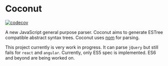 # Coconut
[![codecov](https://codecov.io/gh/lukechu10/coconut/branch/main/graph/badge.svg?token=NFWU048HGY)](https://codecov.io/gh/lukechu10/coconut)

A new JavaScript general purpose parser. Coconut aims to generate ESTree compatible abstract syntax trees. Coconut uses [nom](https://github.com/Geal/nom) for parsing.

This project currently is very work in progress. It can parse `jQuery` but still fails for `react` and `angular`.
Currently, only ES5 spec is implemented. ES6 and beyond are being worked on.
